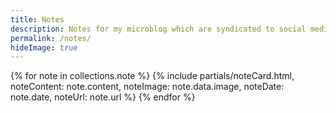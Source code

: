 ```yaml
---
title: Notes
description: Notes for my microblog which are syndicated to social media platforms.
permalink: /notes/
hideImage: true
---
```


<div class="max-w-full mx-auto py-4 grid grid-cols-2 space-x-4">
{% for note in collections.note %}
{% include partials/noteCard.html, noteContent: note.content, noteImage: note.data.image, noteDate: note.date, noteUrl: note.url %}
{% endfor %}
</div>

